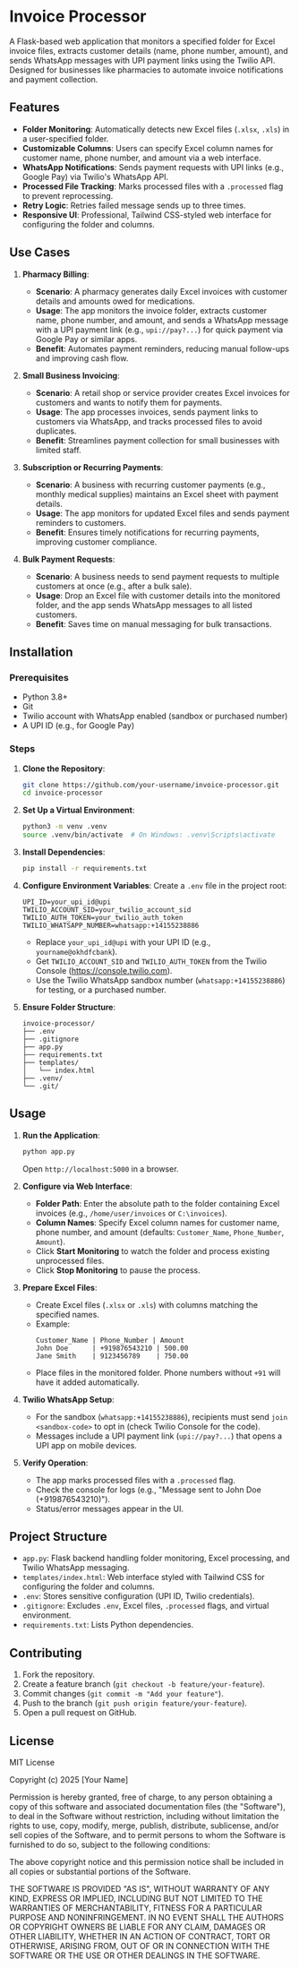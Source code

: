 # Invoice Processor

A Flask-based web application that monitors a specified folder for Excel invoice files, extracts customer details (name, phone number, amount), and sends WhatsApp messages with UPI payment links using the Twilio API. Designed for businesses like pharmacies to automate invoice notifications and payment collection.

## Features
- **Folder Monitoring**: Automatically detects new Excel files (`.xlsx`, `.xls`) in a user-specified folder.
- **Customizable Columns**: Users can specify Excel column names for customer name, phone number, and amount via a web interface.
- **WhatsApp Notifications**: Sends payment requests with UPI links (e.g., Google Pay) via Twilio's WhatsApp API.
- **Processed File Tracking**: Marks processed files with a `.processed` flag to prevent reprocessing.
- **Retry Logic**: Retries failed message sends up to three times.
- **Responsive UI**: Professional, Tailwind CSS-styled web interface for configuring the folder and columns.

## Use Cases
1. **Pharmacy Billing**:
   - **Scenario**: A pharmacy generates daily Excel invoices with customer details and amounts owed for medications.
   - **Usage**: The app monitors the invoice folder, extracts customer name, phone number, and amount, and sends a WhatsApp message with a UPI payment link (e.g., `upi://pay?...`) for quick payment via Google Pay or similar apps.
   - **Benefit**: Automates payment reminders, reducing manual follow-ups and improving cash flow.

2. **Small Business Invoicing**:
   - **Scenario**: A retail shop or service provider creates Excel invoices for customers and wants to notify them for payments.
   - **Usage**: The app processes invoices, sends payment links to customers via WhatsApp, and tracks processed files to avoid duplicates.
   - **Benefit**: Streamlines payment collection for small businesses with limited staff.

3. **Subscription or Recurring Payments**:
   - **Scenario**: A business with recurring customer payments (e.g., monthly medical supplies) maintains an Excel sheet with payment details.
   - **Usage**: The app monitors for updated Excel files and sends payment reminders to customers.
   - **Benefit**: Ensures timely notifications for recurring payments, improving customer compliance.

4. **Bulk Payment Requests**:
   - **Scenario**: A business needs to send payment requests to multiple customers at once (e.g., after a bulk sale).
   - **Usage**: Drop an Excel file with customer details into the monitored folder, and the app sends WhatsApp messages to all listed customers.
   - **Benefit**: Saves time on manual messaging for bulk transactions.

## Installation

### Prerequisites
- Python 3.8+
- Git
- Twilio account with WhatsApp enabled (sandbox or purchased number)
- A UPI ID (e.g., for Google Pay)

### Steps
1. **Clone the Repository**:
   ```bash
   git clone https://github.com/your-username/invoice-processor.git
   cd invoice-processor
   ```

2. **Set Up a Virtual Environment**:
   ```bash
   python3 -m venv .venv
   source .venv/bin/activate  # On Windows: .venv\Scripts\activate
   ```

3. **Install Dependencies**:
   ```bash
   pip install -r requirements.txt
   ```

4. **Configure Environment Variables**:
   Create a `.env` file in the project root:
   ```
   UPI_ID=your_upi_id@upi
   TWILIO_ACCOUNT_SID=your_twilio_account_sid
   TWILIO_AUTH_TOKEN=your_twilio_auth_token
   TWILIO_WHATSAPP_NUMBER=whatsapp:+14155238886
   ```
   - Replace `your_upi_id@upi` with your UPI ID (e.g., `yourname@okhdfcbank`).
   - Get `TWILIO_ACCOUNT_SID` and `TWILIO_AUTH_TOKEN` from the Twilio Console (https://console.twilio.com).
   - Use the Twilio WhatsApp sandbox number (`whatsapp:+14155238886`) for testing, or a purchased number.

5. **Ensure Folder Structure**:
   ```
   invoice-processor/
   ├── .env
   ├── .gitignore
   ├── app.py
   ├── requirements.txt
   ├── templates/
   │   └── index.html
   ├── .venv/
   └── .git/
   ```

## Usage
1. **Run the Application**:
   ```bash
   python app.py
   ```
   Open `http://localhost:5000` in a browser.

2. **Configure via Web Interface**:
   - **Folder Path**: Enter the absolute path to the folder containing Excel invoices (e.g., `/home/user/invoices` or `C:\invoices`).
   - **Column Names**: Specify Excel column names for customer name, phone number, and amount (defaults: `Customer_Name`, `Phone_Number`, `Amount`).
   - Click **Start Monitoring** to watch the folder and process existing unprocessed files.
   - Click **Stop Monitoring** to pause the process.

3. **Prepare Excel Files**:
   - Create Excel files (`.xlsx` or `.xls`) with columns matching the specified names.
   - Example:
     ```
     Customer_Name | Phone_Number | Amount
     John Doe      | +919876543210 | 500.00
     Jane Smith    | 9123456789    | 750.00
     ```
   - Place files in the monitored folder. Phone numbers without `+91` will have it added automatically.

4. **Twilio WhatsApp Setup**:
   - For the sandbox (`whatsapp:+14155238886`), recipients must send `join <sandbox-code>` to opt in (check Twilio Console for the code).
   - Messages include a UPI payment link (`upi://pay?...`) that opens a UPI app on mobile devices.

5. **Verify Operation**:
   - The app marks processed files with a `.processed` flag.
   - Check the console for logs (e.g., "Message sent to John Doe (+919876543210)").
   - Status/error messages appear in the UI.

## Project Structure
- `app.py`: Flask backend handling folder monitoring, Excel processing, and Twilio WhatsApp messaging.
- `templates/index.html`: Web interface styled with Tailwind CSS for configuring the folder and columns.
- `.env`: Stores sensitive configuration (UPI ID, Twilio credentials).
- `.gitignore`: Excludes `.env`, Excel files, `.processed` flags, and virtual environment.
- `requirements.txt`: Lists Python dependencies.

## Contributing
1. Fork the repository.
2. Create a feature branch (`git checkout -b feature/your-feature`).
3. Commit changes (`git commit -m "Add your feature"`).
4. Push to the branch (`git push origin feature/your-feature`).
5. Open a pull request on GitHub.

## License
MIT License

Copyright (c) 2025 [Your Name]

Permission is hereby granted, free of charge, to any person obtaining a copy of this software and associated documentation files (the "Software"), to deal in the Software without restriction, including without limitation the rights to use, copy, modify, merge, publish, distribute, sublicense, and/or sell copies of the Software, and to permit persons to whom the Software is furnished to do so, subject to the following conditions:

The above copyright notice and this permission notice shall be included in all copies or substantial portions of the Software.

THE SOFTWARE IS PROVIDED "AS IS", WITHOUT WARRANTY OF ANY KIND, EXPRESS OR IMPLIED, INCLUDING BUT NOT LIMITED TO THE WARRANTIES OF MERCHANTABILITY, FITNESS FOR A PARTICULAR PURPOSE AND NONINFRINGEMENT. IN NO EVENT SHALL THE AUTHORS OR COPYRIGHT OWNERS BE LIABLE FOR ANY CLAIM, DAMAGES OR OTHER LIABILITY, WHETHER IN AN ACTION OF CONTRACT, TORT OR OTHERWISE, ARISING FROM, OUT OF OR IN CONNECTION WITH THE SOFTWARE OR THE USE OR OTHER DEALINGS IN THE SOFTWARE.